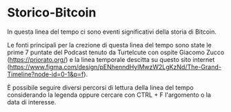 # Storico-Bitcoin


In questa linea del tempo ci sono eventi significativi della storia di Bitcoin.

Le fonti principali per la crezione di questa linea del tempo sono state le prime 7 puntate del Podcast tenuto da Turtelcute con ospite Giacomo Zucco (https://priorato.org/) e la linea temporale descitta su questo sito internet (https://www.figma.com/design/pENhenndHyIMwzW2LgKzNd/The-Grand-Timeline?node-id=0-1&p=f).

È possibile seguire diversi percorsi di lettura della linea del tempo considerando la legenda oppure cercare con CTRL + F l'argomento o la data di interesse.

